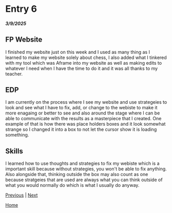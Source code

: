 # Entry 6
##### 3/9/2025

## FP Website
I finished my website just on this week and I used as many thing as I learned to make my website solely about chess, I also added what I tinkered with my tool which was Aframe into my website as well as making edits to whatever I need when I have the time to do it and it was all thanks to my teacher.

## EDP 
I am currently on the process where I see my website and use strategeies to look and see what I have to fix, add, or change to the webiste to make it more enagaing or better to see and also around the stage where I can be able to communicate with the results as a masterpiece that I created. One example of that is how there was place holders boxes and it look somewhat strange so I changed it into a box to not let the cursor show it is loading something.

## Skills
I learned how to use thoughts and strategies to fix my webiste which is a important skill because without strategies, you won't be able to fix anything. Also alongside that, thinking outside the box may also count as one because stratgeies that are used are always what you can think outside of what you would normally do which is what I usually do anyway.

[Previous](entry05.md) | [Next](entry07.md)

[Home](../README.md)
